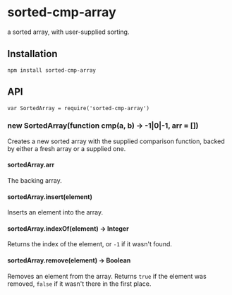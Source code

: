 # sorted-cmp-array

  a sorted array, with user-supplied sorting.

## Installation

    npm install sorted-cmp-array

## API
  
  `var SortedArray = require('sorted-cmp-array')`

### new SortedArray(function cmp(a, b) → -1|0|-1, arr = [])

  Creates a new sorted array with the supplied comparison function, backed by either a fresh array or a supplied one.

#### sortedArray.arr

  The backing array.

#### sortedArray.insert(element)

  Inserts an element into the array.

#### sortedArray.indexOf(element) → Integer

  Returns the index of the element, or `-1` if it wasn't found.

#### sortedArray.remove(element) → Boolean

  Removes an element from the array.
  Returns `true` if the element was removed, `false` if it wasn't there in the first place.

